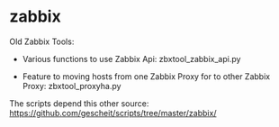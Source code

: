zabbix
======

Old Zabbix Tools:

* Various functions to use Zabbix Api:
    zbxtool_zabbix_api.py

* Feature to moving hosts from one Zabbix Proxy for to other Zabbix Proxy:
    zbxtool_proxyha.py

The scripts depend this other source: 
https://github.com/gescheit/scripts/tree/master/zabbix/
